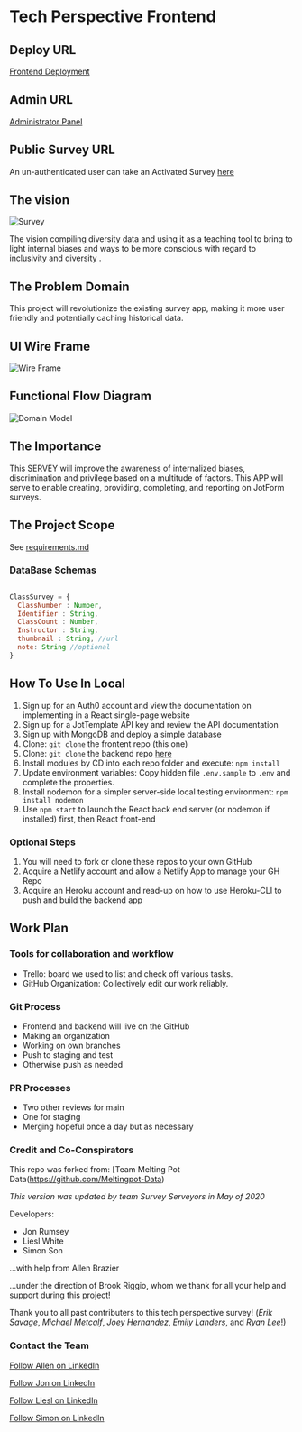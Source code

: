 # Tech Perspective Frontend

## Deploy URL

[Frontend Deployment](https://survey-surveyors-backup.netlify.app/)  

## Admin URL

[Administrator Panel](https://survey-surveyors-backup.netlify.app//admin)  

## Public Survey URL

An un-authenticated user can take an Activated Survey [here](https://survey-surveyors-backup.netlify.app/public-survey)  

## The vision

![Survey](./public/assets/survey.png)

The vision compiling diversity data and using it as a teaching tool to bring to light internal biases and ways to be more conscious with regard to inclusivity and diversity .

## The Problem Domain

This project will revolutionize the existing survey app, making it more user friendly and potentially caching historical data.  

## UI Wire Frame

![Wire Frame](./public/assets/wire.JPG)

## Functional Flow Diagram

![Domain Model](./public/assets/relation.JPG)

## The Importance

This SERVEY will improve the awareness of internalized biases, discrimination and privilege based on a multitude of factors.  This APP will serve to enable creating, providing, completing, and reporting on JotForm surveys.  

## The Project Scope

See [requirements.md](./requirements.md)  

### DataBase Schemas

```js

ClassSurvey = {
  ClassNumber : Number,
  Identifier : String,
  ClassCount : Number,
  Instructor : String,
  thumbnail : String, //url
  note: String //optional
}
```

## How To Use In Local

1. Sign up for an Auth0 account and view the documentation on implementing in a React single-page website  
1. Sign up for a JotTemplate API key and review the API documentation  
1. Sign up with MongoDB and deploy a simple database  
1. Clone: `git clone` the frontent repo (this one)  
1. Clone: `git clone` the backend repo [here](https://github.com/Survey-Surveyors/techperspective-back)  
1. Install modules by CD into each repo folder and execute: `npm install`  
1. Update environment variables: Copy hidden file `.env.sample` to `.env` and complete the properties.
1. Install nodemon for a simpler server-side local testing environment: `npm install nodemon`  
1. Use `npm start` to launch the React back end server (or nodemon if installed) first, then React front-end  

### Optional Steps

1. You will need to fork or clone these repos to your own GitHub  
1. Acquire a Netlify account and allow a Netlify App to manage your GH Repo  
1. Acquire an Heroku account and read-up on how to use Heroku-CLI to push and build the backend app  

## Work Plan

### **Tools for collaboration and workflow**

- Trello: board we used to list and check off various tasks.
- GitHub Organization: Collectively edit our work reliably.

### **Git Process**

- Frontend and backend will live on the GitHub
- Making an organization
- Working on own branches
- Push to staging and test
- Otherwise push as needed

### **PR Processes**

- Two other reviews for main
- One for staging
- Merging hopeful once a day but as necessary

### **Credit and Co-Conspirators**

This repo was forked from: [Team Melting Pot Data(https://github.com/Meltingpot-Data)  

*This version was updated by team Survey Serveyors in May of 2020*

Developers:

- Jon Rumsey
- Liesl White
- Simon Son

...with help from Allen Brazier

...under the direction of Brook Riggio, whom we thank for all your help and support during this project!  

Thank you to all past contributers to this tech perspective survey! (*Erik Savage*, *Michael Metcalf*, *Joey Hernandez*, *Emily Landers*, and *Ryan Lee*!)

### **Contact the Team**

[Follow Allen on LinkedIn](linkedin.com/in/allenbrazier)

[Follow Jon on LinkedIn](linkedin.com/in/jonathan-rumsey-wa)

[Follow Liesl on LinkedIn](linkedin.com/in/lieslwhite)

[Follow Simon on LinkedIn](linkedin.com/in/sson68x)
